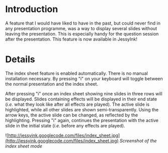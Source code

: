 # Introduction #

A feature that I would have liked to have in the past, but could never find in any presentation programme, was a way to display several slides without leaving the presentation. This is especially handy for the question session after the presentation. This feature is now available in JessyInk!

# Details #

The index sheet feature is enabled automatically. There is no manual installation necessary. By pressing "i" on your keyboard will toggle between the normal presentation and the index sheet.

After pressing "i" once an index sheet showing nine slides in three rows will be displayed. Slides containing effects will be displayed in their end state (_i.e._ what they look like after all effects are played). The active slide is highlighted, while all other slides are shown semi-transparently. Using the arrow keys, the active slide can be changed, as reflected by the highlighting. Pressing "i" again, continues the presentation with the active slide in the initial state (_i.e._ before any effects are played).

![http://jessyink.googlecode.com/files/index_sheet.jpg](http://jessyink.googlecode.com/files/index_sheet.jpg)
_Screenshot of the index sheet mode_